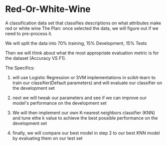 # Red-Or-White-Wine
A classification data set that classifies descriptions on what attributes make red or white wine
The Plan:
once selected the data, we will figure out if we need to pre-process it. 

We will split the data into 70% training,  15% Development,  15% Tests


Then we will think about what the most appropriate evaluation metric is for the dataset (Accuracy VS F1).


The Specifics:

1) will use Logistic Regression or SVM implementations in scikit-learn to train our classifier(Default parameters) 
and will evaluate our classifier on the development set

2) next we will tweak our parameters and see if we can improve our model's performance on the development set

3) We will then implement our own K-nearest neighbors classifier (KNN) and tune ethe k value to achieve the best
possible performance on the development set

4) finally, we will compare our best model in step 2 to our best KNN model by evaluating them on our test set


